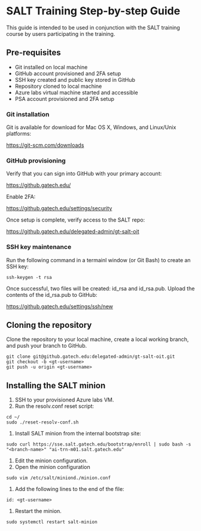 # SALT Training Step-by-step Guide

This guide is intended to be used in conjunction with the SALT training course
by users participating in the training.

## Pre-requisites

* Git installed on local machine
* GitHub account provisioned and 2FA setup
* SSH key created and public key stored in GitHub
* Repository cloned to local machine
* Azure labs virtual machine started and accessible
* PSA account provisioned and 2FA setup

### Git installation

Git is available for download for Mac OS X, Windows, and Linux/Unix platforms:

https://git-scm.com/downloads

### GitHub provisioning

Verify that you can sign into GitHub with your primary account:

https://github.gatech.edu/

Enable 2FA:

https://github.gatech.edu/settings/security

Once setup is complete, verify access to the SALT repo:

https://github.gatech.edu/delegated-admin/gt-salt-oit

### SSH key maintenance

Run the following command in a termainl window (or Git Bash) to create an SSH
key:

```
ssh-keygen -t rsa
```

Once successful, two files will be created: id_rsa and id_rsa.pub. Upload the
contents of the id_rsa.pub to GitHub:

https://github.gatech.edu/settings/ssh/new

## Cloning the repository

Clone the repository to your local machine, create a local working branch, and
push your branch to GitHub.

```
git clone git@github.gatech.edu:delegated-admin/gt-salt-oit.git
git checkout -b <gt-username>
git push -u origin <gt-username>
```

## Installing the SALT minion

1. SSH to your provisioned Azure labs VM.
1. Run the resolv.conf reset script:
  ```
  cd ~/
  sudo ./reset-resolv-conf.sh
  ```
1. Install SALT minion from the internal bootstrap site:
  ```
  sudo curl https://sse.salt.gatech.edu/bootstrap/enroll | sudo bash -s "<branch-name>" "ai-trn-m01.salt.gatech.edu"
  ```
1. Edit the minion configuration.
  1. Open the minion configuration
  ```
  sudo vim /etc/salt/miniond./minion.conf
  ```
  1. Add the following lines to the end of the file:
  ```
  id: <gt-username>
  ```
  1. Restart the minion.
  ```
  sudo systemctl restart salt-minion
  ```

